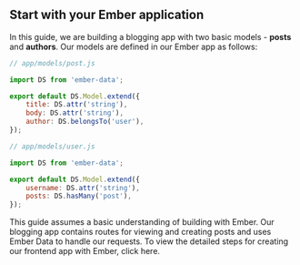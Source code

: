 ## Start with your Ember application
In this guide, we are building a blogging app with two basic models - **posts** and **authors**. Our models are defined in our Ember app as follows:
```javascript
// app/models/post.js

import DS from 'ember-data';

export default DS.Model.extend({
    title: DS.attr('string'),
    body: DS.attr('string'),
    author: DS.belongsTo('user'),
});
```
```javascript
// app/models/user.js

import DS from 'ember-data';

export default DS.Model.extend({
    username: DS.attr('string'),
    posts: DS.hasMany('post'),
});
```
This guide assumes a basic understanding of building with Ember. Our blogging app contains routes for viewing and creating posts and uses Ember Data to handle our requests. To view the detailed steps for creating our frontend app with Ember, click here.
